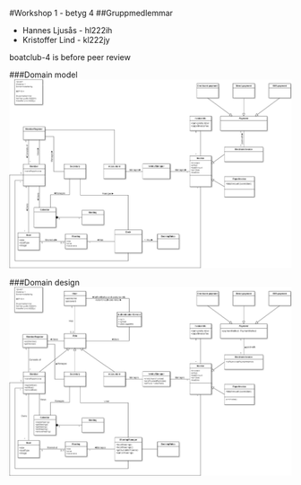 #Workshop 1 - betyg 4
##Gruppmedlemmar
* Hannes Ljusås - hl222ih
* Kristoffer Lind - kl222jy

boatclub-4 is before peer review

###Domain model
![Domain model](DomainModel.png)

###Domain design
![Domain design](DomainDesign.png)
